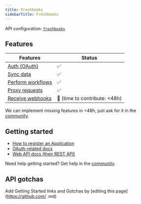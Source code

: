 ```yaml
---
title: Freshbooks
sidebarTitle: Freshbooks
---
```


API configuration: [`freshbooks`](https://terapi.dev/providers.yaml)

## Features

| Features | Status |
| - | - |
| [Auth (OAuth)](/integrate/guides/authorize-an-api) | ✅ |
| [Sync data](/integrate/guides/sync-data-from-an-api) | ✅ |
| [Perform workflows](/integrate/guides/perform-workflows-with-an-api) | ✅ |
| [Proxy requests](/integrate/guides/proxy-requests-to-an-api) | ✅ |
| [Receive webhooks](/integrate/guides/receive-webhooks-from-an-api) | 🚫 (time to contribute: &lt;48h) |

We can implement missing features in &lt;48h, just ask for it in the [community](https://terapi.dev/slack).

## Getting started

-   [How to register an Application](https://cdn.cdata.com/help/DFF/xls/pg_oauthcustomappcreate.htm#register-your-application)
-   [OAuth-related docs](https://cdn.cdata.com/help/DFF/xls/pg_oauthcustomappcreate.htm#using-oauth-to-connect-to-freshbooks)
-   [Web API docs (their REST API)](https://www.freshbooks.com/api/start)

Need help getting started? Get help in the [community](https://terapi.dev/slack).

## API gotchas

Add Getting Started links and Gotchas by [editing this page](https://github.com/ .md)
